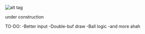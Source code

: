 ![alt tag](http://i.imgur.com/TF802CR.png)

under construction

TO-DO:
-Better input
-Double-buf draw
-Ball logic
-and more ahah


